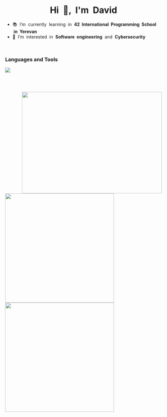 <h1 align="center">Hi &nbsp;👋, &nbsp;I'm&nbsp; David</h1>

<ul>
  <li>📚 &nbsp;I’m &nbsp;currently &nbsp;learning &nbsp;in&nbsp; <b>42 &nbsp;International &nbsp;Programming &nbsp;School &nbsp;in &nbsp;Yerevan</b></b>
  <li>👀 &nbsp;I’m &nbsp;interested &nbsp;in &nbsp;<b>Software &nbsp;engineering</b> &nbsp;and &nbsp;<b>Cybersecurity</b></li>
</ul>

<br>

### Languages and Tools<br>
<img src="https://skillicons.dev/icons?i=c,cpp,python,vim,visualstudio,vscode" />

<br><br>

<img src="https://media.giphy.com/media/qgQUggAC3Pfv687qPC/giphy.gif" align="right" width="450px" height="325px">
<img src="https://github-readme-stats.vercel.app/api?username=araqelian&show_icons=true&theme=tokyonight" width="350px">
<img src="https://github-readme-stats.vercel.app/api/top-langs/?username=araqelian&layout=compact&theme=tokyonight" width="350px">
